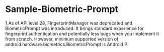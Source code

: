 # Sample-Biometric-Prompt

1.As of API level 28, FingerprintManager was deprecated and BiometricPrompt was introduced. It brings standard experience for fingerprint authentication and potentially less bugs when you implement it from scratch. However, minimum supported version of android.hardware.biometrics.BiometricPrompt is Android P.
